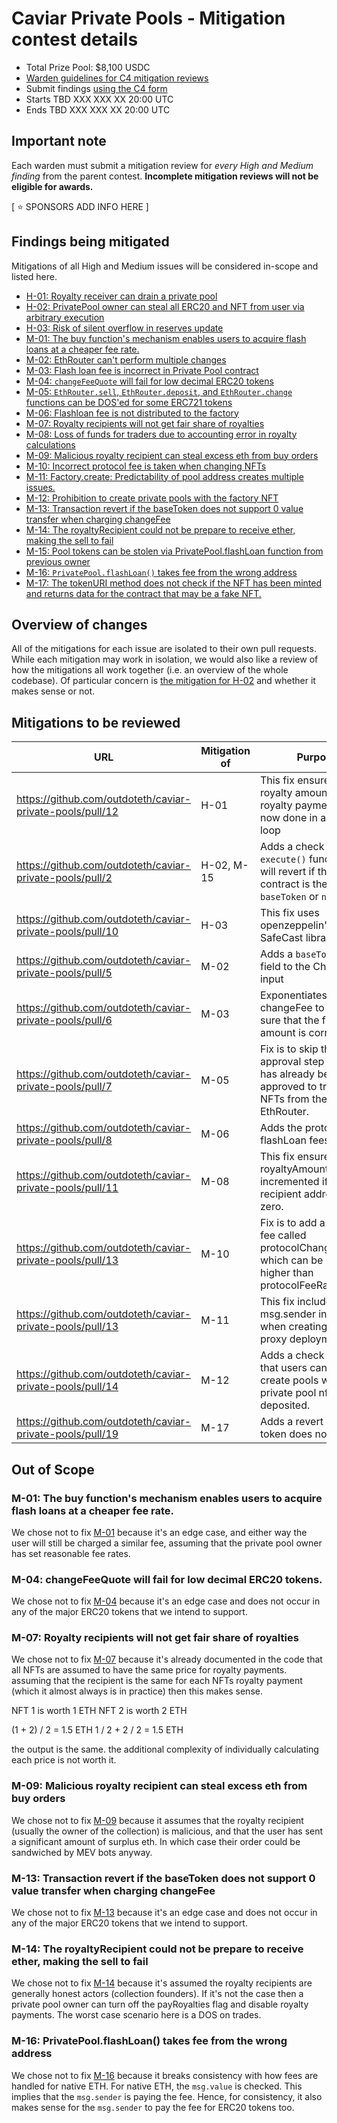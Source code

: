 # Caviar Private Pools - Mitigation contest details
- Total Prize Pool: $8,100 USDC 
- [Warden guidelines for C4 mitigation reviews](https://code4rena.notion.site/Guidelines-for-Versus-mitigation-reviews-ed10fc5cfbf640bd8dcec66f38b343c4)
- Submit findings [using the C4 form](https://code4rena.com/contests/2023-05-caviar-mitigation-contest/submit)
- Starts TBD XXX XXX XX 20:00 UTC
- Ends TBD XXX XXX XX 20:00 UTC

## Important note 

Each warden must submit a mitigation review for *every High and Medium finding* from the parent contest. **Incomplete mitigation reviews will not be eligible for awards.**

[ ⭐️ SPONSORS ADD INFO HERE ]

## Findings being mitigated

Mitigations of all High and Medium issues will be considered in-scope and listed here.

- [H-01: Royalty receiver can drain a private pool](https://github.com/code-423n4/2023-04-caviar-findings/issues/320)
- [H-02: PrivatePool owner can steal all ERC20 and NFT from user via arbitrary execution](https://github.com/code-423n4/2023-04-caviar-findings/issues/184)
- [H-03: Risk of silent overflow in reserves update](https://github.com/code-423n4/2023-04-caviar-findings/issues/167)
- [M-01: The buy function's mechanism enables users to acquire flash loans at a cheaper fee rate.](https://github.com/code-423n4/2023-04-caviar-findings/issues/885)
- [M-02: EthRouter can't perform multiple changes](https://github.com/code-423n4/2023-04-caviar-findings/issues/873)
- [M-03: Flash loan fee is incorrect in Private Pool contract](https://github.com/code-423n4/2023-04-caviar-findings/issues/864)
- [M-04: `changeFeeQuote` will fail for low decimal ERC20 tokens](https://github.com/code-423n4/2023-04-caviar-findings/issues/858)
- [M-05: `EthRouter.sell`, `EthRouter.deposit`, and `EthRouter.change` functions can be DOS'ed for some ERC721 tokens](https://github.com/code-423n4/2023-04-caviar-findings/issues/776)
- [M-06: Flashloan fee is not distributed to the factory](https://github.com/code-423n4/2023-04-caviar-findings/issues/697)
- [M-07: Royalty recipients will not get fair share of royalties](https://github.com/code-423n4/2023-04-caviar-findings/issues/669)
- [M-08: Loss of funds for traders due to accounting error in royalty calculations](https://github.com/code-423n4/2023-04-caviar-findings/issues/596)
- [M-09: Malicious royalty recipient can steal excess eth from buy orders](https://github.com/code-423n4/2023-04-caviar-findings/issues/569)
- [M-10: Incorrect protocol fee is taken when changing NFTs](https://github.com/code-423n4/2023-04-caviar-findings/issues/463)
- [M-11: Factory.create: Predictability of pool address creates multiple issues.](https://github.com/code-423n4/2023-04-caviar-findings/issues/419)
- [M-12: Prohibition to create private pools with the factory NFT](https://github.com/code-423n4/2023-04-caviar-findings/issues/353)
- [M-13: Transaction revert if the baseToken does not support 0 value transfer when charging changeFee](https://github.com/code-423n4/2023-04-caviar-findings/issues/278)
- [M-14: The royaltyRecipient could not be prepare to receive ether, making the sell to fail](https://github.com/code-423n4/2023-04-caviar-findings/issues/263)
- [M-15: Pool tokens can be stolen via PrivatePool.flashLoan function from previous owner](https://github.com/code-423n4/2023-04-caviar-findings/issues/230)
- [M-16: `PrivatePool.flashLoan()` takes fee from the wrong address](https://github.com/code-423n4/2023-04-caviar-findings/issues/56)
- [M-17: The tokenURI method does not check if the NFT has been minted and returns data for the contract that may be a fake NFT.](https://github.com/code-423n4/2023-04-caviar-findings/issues/44)

## Overview of changes

All of the mitigations for each issue are isolated to their own pull requests. While each mitigation may work in isolation, we would also like a review of how the mitigations all work together (i.e. an overview of the whole codebase). Of particular concern is [the mitigation for H-02](https://github.com/outdoteth/caviar-private-pools/pull/2) and whether it makes sense or not.


## Mitigations to be reviewed

| URL | Mitigation of | Purpose | 
| ----------- | ------------- | ----------- |
| https://github.com/outdoteth/caviar-private-pools/pull/12 | H-01 | This fix ensures that the royalty amounts and royalty payments are now done in a single loop | 
| https://github.com/outdoteth/caviar-private-pools/pull/2 | H-02, M-15 | Adds a check in the `execute()` function that will revert if the target contract is the `baseToken` or `nft`. | 
| https://github.com/outdoteth/caviar-private-pools/pull/10 | H-03 | This fix uses openzeppelin's SafeCast library | 
| https://github.com/outdoteth/caviar-private-pools/pull/5 | M-02 | Adds a `baseTokenAmount` field to the Change input | 
| https://github.com/outdoteth/caviar-private-pools/pull/6 | M-03 | Exponentiates the changeFee to make sure that the flashFee amount is correct. |
| https://github.com/outdoteth/caviar-private-pools/pull/7 | M-05 | Fix is to skip the approval step if the pool has already been approved to transfer the NFTs from the EthRouter. |
| https://github.com/outdoteth/caviar-private-pools/pull/8 | M-06 | Adds the protocol fee to flashLoan fees. |
| https://github.com/outdoteth/caviar-private-pools/pull/11 | M-08 | This fix ensures that the royaltyAmount is only incremented if the recipient address is not zero. |
| https://github.com/outdoteth/caviar-private-pools/pull/13 | M-10 | Fix is to add a separate fee called protocolChangeFeeRate which can be much higher than protocolFeeRate. |
| https://github.com/outdoteth/caviar-private-pools/pull/13 | M-11 | This fix includes the msg.sender in the salt when creating the proxy deployment. |
| https://github.com/outdoteth/caviar-private-pools/pull/14 | M-12 | Adds a check to ensure that users cannot create pools with private pool nfts deposited. |
| https://github.com/outdoteth/caviar-private-pools/pull/19 | M-17 | Adds a revert if the token does not exist. |


## Out of Scope

### M-01: The buy function's mechanism enables users to acquire flash loans at a cheaper fee rate.

We chose not to fix [M-01](https://github.com/code-423n4/2023-04-caviar-findings/issues/885) because it's an edge case, and either way the user will still be charged a similar fee, assuming that the private pool owner has set reasonable fee rates.

### M-04: changeFeeQuote will fail for low decimal ERC20 tokens.

We chose not to fix [M-04](https://github.com/code-423n4/2023-04-caviar-findings/issues/858) because it's an edge case and does not occur in any of the major ERC20 tokens that we intend to support.

### M-07: Royalty recipients will not get fair share of royalties

We chose not to fix [M-07](https://github.com/code-423n4/2023-04-caviar-findings/issues/669) because it's already documented in the code that all NFTs are assumed to have the same price for royalty payments. assuming that the recipient is the same for each NFTs royalty payment (which it almost always is in practice) then this makes sense.

NFT 1 is worth 1 ETH
NFT 2 is worth 2 ETH

(1 + 2) / 2 = 1.5 ETH
1 / 2 + 2 / 2 = 1.5 ETH

the output is the same. the additional complexity of individually calculating each price is not worth it.

### M-09: Malicious royalty recipient can steal excess eth from buy orders

We chose not to fix [M-09](https://github.com/code-423n4/2023-04-caviar-findings/issues/569) because it assumes that the royalty recipient (usually the owner of the collection) is malicious, and that the user has sent a significant amount of surplus eth. In which case their order could be sandwiched by MEV bots anyway.

### M-13: Transaction revert if the baseToken does not support 0 value transfer when charging changeFee

We chose not to fix [M-13](https://github.com/code-423n4/2023-04-caviar-findings/issues/278) because it's an edge case and does not occur in any of the major ERC20 tokens that we intend to support.

### M-14: The royaltyRecipient could not be prepare to receive ether, making the sell to fail

We chose not to fix [M-14](https://github.com/code-423n4/2023-04-caviar-findings/issues/263) because it's assumed the royalty recipients are generally honest actors (collection founders). If it's not the case then a private pool owner can turn off the payRoyalties flag and disable royalty payments. The worst case scenario here is a DOS on trades.

### M-16: PrivatePool.flashLoan() takes fee from the wrong address

We chose not to fix [M-16](https://github.com/code-423n4/2023-04-caviar-findings/issues/56) because it breaks consistency with how fees are handled for native ETH. For native ETH, the `msg.value` is checked. This implies that the `msg.sender` is paying the fee. Hence, for consistency, it also makes sense for the `msg.sender` to pay the fee for ERC20 tokens too.